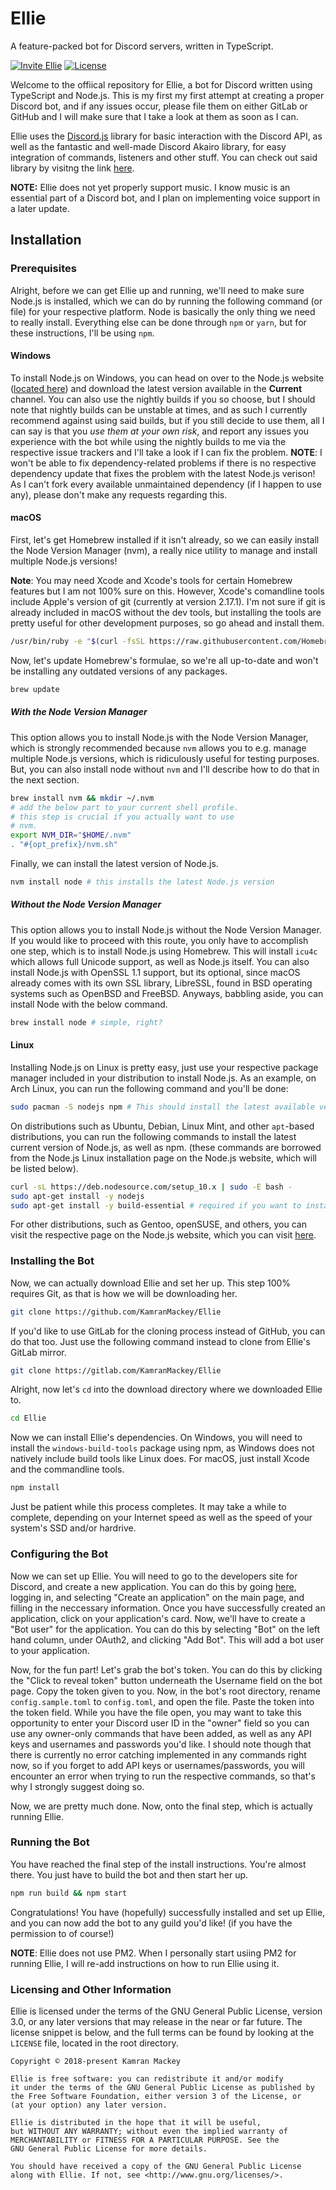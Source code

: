 Ellie
====
A feature-packed bot for Discord servers, written in TypeScript.

[![Invite Ellie][invite-badge]][invite-link]
[![License][license-badge]][license-link]

Welcome to the offiical repository for Ellie, a bot for Discord written using TypeScript and Node.js. This is my first
my first attempt at creating a proper Discord bot, and if any issues occur, please file them on either GitLab or GitHub 
and I will make sure that I take a look at them as soon as I can.

Ellie uses the [Discord.js](https://github.com/discordjs/discord.js) library for basic interaction with the Discord
API, as well as the fantastic and well-made Discord Akairo library, for easy integration of commands, listeners and
other stuff. You can check out said library by visitng the link [here](https://github.com/1Computer1/discord-akairo).

**NOTE:** Ellie does not yet properly support music. I know music is an essential part of a Discord bot, and I plan
on implementing voice support in a later update.

## Installation

### Prerequisites

Alright, before we can get Ellie up and running, we'll need to make sure Node.js is installed, which we can do by
running the following command (or file) for your respective platform. Node is basically the only thing we need to
really install. Everything else can be done through `npm` or `yarn`, but for these instructions, I'll be using `npm`.

#### Windows

To install Node.js on Windows, you can head on over to the Node.js website ([located here](https://nodejs.org)) and
download the latest version available in the **Current** channel. You can also use the nightly builds if you so choose,
but I should note that nightly builds can be unstable at times, and as such I currently recommend against using said
builds, but if you still decide to use them, all I can say is that you _use them at your own risk_, and report any
issues you experience with the bot while using the nightly builds to me via the respective issue trackers and I'll
take a look if I can fix the problem. **NOTE**: I won't be able to fix dependency-related problems if there is no
respective dependency update that fixes the problem with the latest Node.js verison! As I can't fork every available
unmaintained dependency (if I happen to use any), please don't make any requests regarding this.

#### macOS

First, let's get Homebrew installed if it isn't already, so we can easily install the Node Version Manager (nvm), a
really nice utility to manage and install multiple Node.js versions! 

**Note**: You may need Xcode and Xcode's tools for certain Homebrew features but I am not 100% sure on this. However, 
Xcode's comandline tools include Apple's version of git (currently at version 2.17.1). I'm not sure if git is already 
included in macOS without the dev tools, but installing the tools are pretty useful for other development purposes, 
so go ahead and install them.

```bash
/usr/bin/ruby -e "$(curl -fsSL https://raw.githubusercontent.com/Homebrew/install/master/install)"
```

Now, let's update Homebrew's formulae, so we're all up-to-date and won't be installing any outdated versions of any
packages.

```bash
brew update
```

##### With the Node Version Manager
This option allows you to install Node.js with the Node Version Manager, which is strongly recommended because `nvm`
allows you to e.g. manage multiple Node.js versions, which is ridiculously useful for testing purposes. But, you can
also install node without `nvm` and I'll describe how to do that in the next section.

```bash
brew install nvm && mkdir ~/.nvm
# add the below part to your current shell profile.
# this step is crucial if you actually want to use
# nvm.
export NVM_DIR="$HOME/.nvm"
. "#{opt_prefix}/nvm.sh"
```

Finally, we can install the latest version of Node.js.

```bash
nvm install node # this installs the latest Node.js version
```

##### Without the Node Version Manager
This option allows you to install Node.js without the Node Version Manager. If you would like to proceed with this route,
you only have to accomplish one step, which is to install Node.js using Homebrew. This will install `icu4c` which allows
full Unicode support, as well as Node.js itself. You can also install Node.js with OpenSSL 1.1 support, but its optional, 
since macOS already comes with its own SSL library, LibreSSL, found in BSD operating systems such as OpenBSD and FreeBSD. 
Anyways, babbling aside, you can install Node with the below command.

```bash
brew install node # simple, right?
```

#### Linux

Installing Node.js on Linux is pretty easy, just use your respective package manager included in your distribution 
to install Node.js. As an example, on Arch Linux, you can run the following command and you'll be done:

```bash
sudo pacman -S nodejs npm # This should install the latest available version of Node.js, as well as npm.
```

On distributions such as Ubuntu, Debian, Linux Mint, and other `apt`-based distributions, you can run the following
commands to install the latest current version of Node.js, as well as npm. (these commands are borrowed from the
Node.js Linux installation page on the Node.js website, which will be listed below).

```bash
curl -sL https://deb.nodesource.com/setup_10.x | sudo -E bash -
sudo apt-get install -y nodejs
sudo apt-get install -y build-essential # required if you want to install native Node.js modules via npm!
```

For other distributions, such as Gentoo, openSUSE, and others, you can visit the respective page on the Node.js
website, which you can visit [here](https://nodejs.org/en/download/package-manager/).

### Installing the Bot

Now, we can actually download Ellie and set her up. This step 100% requires Git, as that is how we will 
be downloading her.

```bash
git clone https://github.com/KamranMackey/Ellie
```

If you'd like to use GitLab for the cloning process instead of GitHub, you can do that too. Just use 
the following command instead to clone from Ellie's GitLab mirror.

```bash
git clone https://gitlab.com/KamranMackey/Ellie
```

Alright, now let's `cd` into the download directory where we downloaded Ellie to.

```bash
cd Ellie
```

Now we can install Ellie's dependencies. On Windows, you will need to install the `windows-build-tools` 
package using npm, as Windows does not natively include build tools like Linux does. For macOS, just 
install Xcode and the commandline tools.

```bash
npm install
```

Just be patient while this process completes. It may take a while to complete, depending on your Internet 
speed as well as the speed of your system's SSD and/or hardrive.

### Configuring the Bot

Now we can set up Ellie. You will need to go to the developers site for Discord, and create a new application.
You can do this by going [here](https://discordapp.com/developers/applications/), logging in, and selecting
"Create an application" on the main page, and filling in the neccessary information. Once you have
successfully created an application, click on your application's card. Now, we'll have to create a
"Bot user" for the application. You can do this by selecting "Bot" on the left hand column, under
OAuth2, and clicking "Add Bot". This will add a bot user to your application.

Now, for the fun part! Let's grab the bot's token. You can do this by clicking the "Click to reveal token"
button underneath the Username field on the bot page. Copy the token given to you. Now, in the bot's root
directory, rename `config.sample.toml` to `config.toml`, and open the file. Paste the token into the token
field. While you have the file open, you may want to take this opportunity to enter your Discord user ID
in the "owner" field so you can use any owner-only commands that have been added, as well as any API keys
and usernames and passwords you'd like. I should note though that there is currently no error catching
implemented in any commands right now, so if you forget to add API keys or usernames/passwords, you will
encounter an error when trying to run the respective commands, so that's why I strongly suggest doing so.

Now, we are pretty much done. Now, onto the final step, which is actually running Ellie.

### Running the Bot

You have reached the final step of the install instructions. You're almost there. You just have to build
the bot and then start her up.

```bash
npm run build && npm start
```

Congratulations! You have (hopefully) successfully installed and set up Ellie, and you can now add the bot to
any guild you'd like! (if you have the permission to of course!)

**NOTE**: Ellie does not use PM2. When I personally start usiing PM2 for running Ellie, I will re-add instructions
on how to run Ellie using it.

### Licensing and Other Information
Ellie is licensed under the terms of the GNU General Public License, version 3.0, or any later versions that
may release in the near or far future. The license snippet is below, and the full terms can be found by looking 
at the `LICENSE` file, located in the root directory.

    Copyright © 2018-present Kamran Mackey

    Ellie is free software: you can redistribute it and/or modify
    it under the terms of the GNU General Public License as published by
    the Free Software Foundation, either version 3 of the License, or
    (at your option) any later version.

    Ellie is distributed in the hope that it will be useful,
    but WITHOUT ANY WARRANTY; without even the implied warranty of
    MERCHANTABILITY or FITNESS FOR A PARTICULAR PURPOSE. See the
    GNU General Public License for more details.

    You should have received a copy of the GNU General Public License
    along with Ellie. If not, see <http://www.gnu.org/licenses/>.


[invite-link]: https://discordapp.com/oauth2/authorize?client_id=483499705108529163&scope=bot
[invite-badge]: https://img.shields.io/badge/invite-to%20your%20Discord%20server-7289da.svg?style=flat-square&logo=discord

[license-link]: https://github.com/KamranMackey/blob/rewrite/LICENSE.txt
[license-badge]: https://img.shields.io/github/license/KamranMackey/Ellie.svg?color=FF69B4&style=flat-square